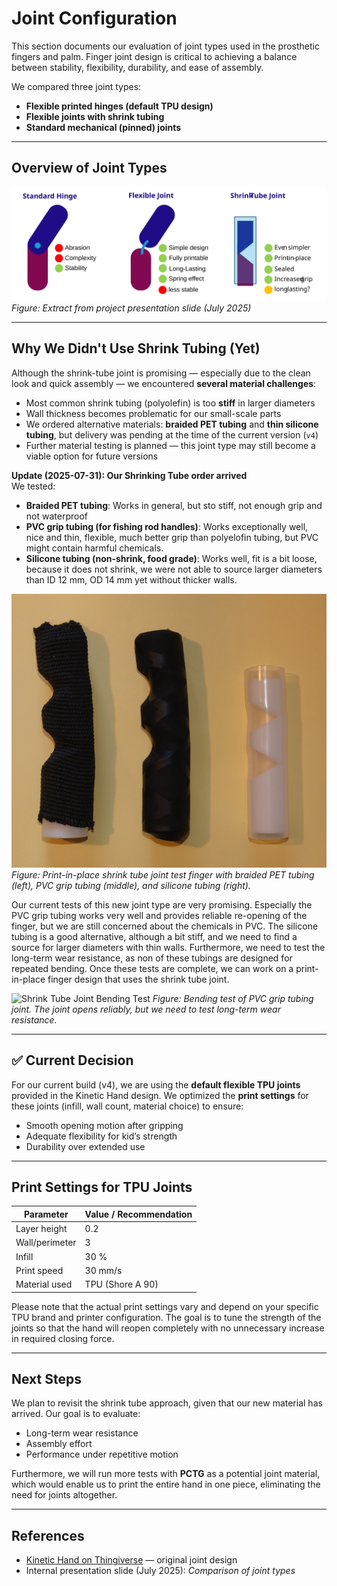 # Joint Configuration

This section documents our evaluation of joint types used in the prosthetic fingers and palm. Finger joint design is critical to achieving a balance between stability, flexibility, durability, and ease of assembly.

We compared three joint types:

- **Flexible printed hinges (default TPU design)**  
- **Flexible joints with shrink tubing**  
- **Standard mechanical (pinned) joints**

---

## Overview of Joint Types

![Joint Types Comparison](./images/joint-configuration.svg)
*Figure: Extract from project presentation slide (July 2025)*



---

## Why We Didn't Use Shrink Tubing (Yet)

Although the shrink-tube joint is promising — especially due to the clean look and quick assembly — we encountered **several material challenges**:

- Most common shrink tubing (polyolefin) is too **stiff** in larger diameters
- Wall thickness becomes problematic for our small-scale parts
- We ordered alternative materials: **braided PET tubing** and **thin silicone tubing**, but delivery was pending at the time of the current version (`v4`)
- Further material testing is planned — this joint type may still become a viable option for future versions

**Update (2025-07-31): Our Shrinking Tube order arrived**\
We tested:
- **Braided PET tubing**: Works in general, but sto stiff, not enough grip and not waterproof
- **PVC grip tubing (for fishing rod handles)**: Works exceptionally well, nice and thin, flexible, much better grip than polyelofin tubing, but PVC might contain harmful chemicals.
- **Silicone tubing (non-shrink, food grade)**: Works well, fit is a bit loose, because it does not shrink, we were not able to source larger diameters than ID 12 mm, OD 14 mm yet without thicker walls.

![Shrink Tube Joint](./images/shrinking_tube_joints.JPG)
*Figure: Print-in-place shrink tube joint test finger with braided PET tubing (left), PVC grip tubing (middle), and silicone tubing (right).*

Our current tests of this new joint type are very promising. Especially the PVC grip tubing works very well and provides reliable re-opening of the finger, but we are still concerned about the chemicals in PVC. The silicone tubing is a good alternative, although a bit stiff, and we need to find a source for larger diameters with thin walls. Furthermore, we need to test the long-term wear resistance, as non of these tubings are designed for repeated bending. Once these tests are complete, we can work on a print-in-place finger design that uses the shrink tube joint.

![Shrink Tube Joint Bending Test](./images/PVC_grip_tubing.gif)
*Figure: Bending test of PVC grip tubing joint. The joint opens reliably, but we need to test long-term wear resistance.*

---

## ✅ Current Decision

For our current build (v4), we are using the **default flexible TPU joints** provided in the Kinetic Hand design. We optimized the **print settings** for these joints (infill, wall count, material choice) to ensure:

- Smooth opening motion after gripping
- Adequate flexibility for kid’s strength
- Durability over extended use

---

## Print Settings for TPU Joints

| Parameter         | Value / Recommendation         |
|-------------------|--------------------------------|
| Layer height      | 0.2                            |
| Wall/perimeter    | 3                              |
| Infill            | 30 %                           |
| Print speed       | 30 mm/s                        |
| Material used     | TPU (Shore A 90)               |

Please note that the actual print settings vary and depend on your specific TPU brand and printer configuration. The goal is to tune the strength of the joints so that the hand will reopen completely with no unnecessary increase in required closing force.

---

## Next Steps

We plan to revisit the shrink tube approach, given that our new material has arrived. Our goal is to evaluate:

- Long-term wear resistance
- Assembly effort
- Performance under repetitive motion

Furthermore, we will run more tests with **PCTG** as a potential joint material, which would enable us to print the entire hand in one piece, eliminating the need for joints altogether.

---

## References

- [Kinetic Hand on Thingiverse](https://www.thingiverse.com/thing:4618922) — original joint design
- Internal presentation slide (July 2025): *Comparison of joint types*
